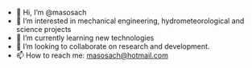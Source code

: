 - 👋 Hi, I’m @masosach
- 👀 I’m interested in mechanical engineering, hydrometeorological and science projects
- 🌱 I’m currently learning new technologies
- 💞️ I’m looking to collaborate on research and development.
- 📫 How to reach me: masosach@hotmail.com

<!---
masosach/masosach is a ✨ special ✨ repository because its `README.md` (this file) appears on your GitHub profile.
You can click the Preview link to take a look at your changes.
--->
